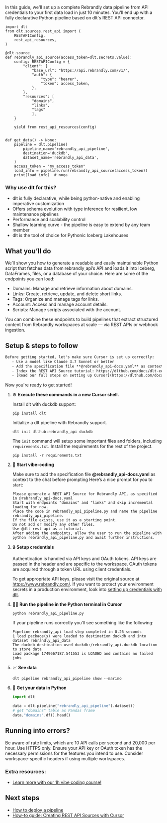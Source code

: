 In this guide, we'll set up a complete Rebrandly data pipeline from API credentials to your first data load in just 10 minutes. You'll end up with a fully declarative Python pipeline based on dlt's REST API connector.

```python-outcome
import dlt
from dlt.sources.rest_api import (
    RESTAPIConfig,
    rest_api_resources,
)

@dlt.source
def rebrandly_api_source(access_token=dlt.secrets.value):
    config: RESTAPIConfig = {
        "client": {
            "base_url": "https://api.rebrandly.com/v1/",
            "auth": {
                "type": "bearer",
                "token": access_token,
            },
        },
        "resources": [
            "domains",
            "links",
            "tags"
            ],
    }

    yield from rest_api_resources(config)


def get_data() -> None:
    pipeline = dlt.pipeline(
        pipeline_name='rebrandly_api_pipeline',
        destination='duckdb',
        dataset_name='rebrandly_api_data', 
    )
    access_token = "my_access_token"
    load_info = pipeline.run(rebrandly_api_source(access_token))
    print(load_info)  # noqa
```

### Why use dlt for this?

- dlt is fully declarative, while being python-native and enabling imperative customization
- Offers schema evolution with type inference for resilient, low maintenance pipelines
- Performance and scalability control
- Shallow learning curve - the pipeline is easy to extend by any team member
- dlt is the tool of choice for Pythonic Iceberg Lakehouses

## What you’ll do

We’ll show you how to generate a readable and easily maintainable Python script that fetches data from rebrandly_api’s API and loads it into Iceberg, DataFrames, files, or a database of your choice. Here are some of the endpoints you can load:

- Domains: Manage and retrieve information about domains.
- Links: Create, retrieve, update, and delete short links.
- Tags: Organize and manage tags for links.
- Account: Access and manage account details.
- Scripts: Manage scripts associated with the account.

You can combine these endpoints to build pipelines that extract structured content from Rebrandly workspaces at scale — via REST APIs or webhook ingestion.

## Setup & steps to follow

```default
Before getting started, let's make sure Cursor is set up correctly:
   - Use a model like Claude 3.7 Sonnet or better
   - Add the specification file **@rebrandly_api-docs.yaml** as context
   - Index the REST API Source tutorial: https://dlthub.com/docs/dlt-ecosystem/verified-sources/rest_api/ and add it to context as **@dlt rest api**
   - [Read our full steps on setting up Cursor](https://dlthub.com/docs/dlt-ecosystem/llm-tooling/cursor-restapi#23-configuring-cursor-with-documentation)
```

Now you're ready to get started! 

1. ⚙️ **Execute these commands in a new Cursor shell.**
    
    Install dlt with duckdb support:
    ```shell
    pip install dlt
    ```

    Initialize a dlt pipeline with Rebrandly support.
    ```shell
    dlt init dlthub:rebrandly_api duckdb
    ```

    The `init` command will setup some important files and folders, including `requirements.txt`. Install the requirements for the rest of the project.
    ```shell
    pip install -r requirements.txt
    ```
    
2. 🤠 **Start vibe-coding**
    
    Make sure to add the specification file **@rebrandly_api-docs.yaml** as context to the chat before prompting
    Here’s a nice prompt for you to start: 
    
    ```prompt
    Please generate a REST API Source for Rebrandly API, as specified in @rebrandly_api-docs.yaml 
    Start with endpoints "domains" and "links" and skip incremental loading for now. 
    Place the code in rebrandly_api_pipeline.py and name the pipeline rebrandly_api_pipeline. 
    If the file exists, use it as a starting point. 
    Do not add or modify any other files. 
    Use @dlt rest api as a tutorial. 
    After adding the endpoints, allow the user to run the pipeline with python rebrandly_api_pipeline.py and await further instructions.
    ```

    
3. 🔒 **Setup credentials** 
    
    Authentication is handled via API keys and OAuth tokens. API keys are passed in the header and are specific to the workspace. OAuth tokens are acquired through a token URL using client credentials.
    
    To get appropriate API keys, please visit the original source at https://www.rebrandly.com/.
    If you want to protect your environment secrets in a production environment, look into [setting up credentials with dlt](https://dlthub.com/docs/walkthroughs/add_credentials).
    
4. 🏃‍♀️ **Run the pipeline in the Python terminal in Cursor**
    
    ```shell
    python rebrandly_api_pipeline.py
    ```
    
    If your pipeline runs correctly you’ll see something like the following:
    
    ```shell
    Pipeline rebrandly_api load step completed in 0.26 seconds
    1 load package(s) were loaded to destination duckdb and into dataset rebrandly_api_data
    The duckdb destination used duckdb:/rebrandly_api.duckdb location to store data
    Load package 1749667187.541553 is LOADED and contains no failed jobs
    ```
    
5. 📈 **See data**
    
    ```shell
    dlt pipeline rebrandly_api_pipeline show --marimo
    ```
    
6. 🐍 **Get your data in Python**
    
    ```python
    import dlt

   data = dlt.pipeline("rebrandly_api_pipeline").dataset()
   # get "domains" table as Pandas frame
   data."domains".df().head()
    ```

## Running into errors?

Be aware of rate limits, which are 10 API calls per second and 20,000 per hour. Use HTTPS only. Ensure your API key or OAuth token has the necessary permissions for the features you intend to use. Consider workspace-specific headers if using multiple workspaces.

### Extra resources:

- [Learn more with our 1h vibe coding course!](https://www.youtube.com/watch?v=GGid70rnJuM)

## Next steps

- [How to deploy a pipeline](https://dlthub.com/docs/walkthroughs/deploy-a-pipeline)
- [How-to guide: Creating REST API Sources with Cursor](https://dlthub.com/docs/dlt-ecosystem/llm-tooling/cursor-restapi)